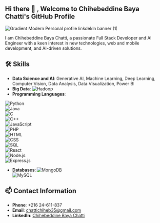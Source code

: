 ## Hi there 👋 , Welcome to Chihebeddine Baya Chatti's GitHub Profile
![Gradient Modern Personal profile linkdekln banner (1)](https://github.com/user-attachments/assets/ad24434a-2624-4945-a98b-b41bb011295f)

I am Chihebeddine Baya Chatti, a passionate Full Stack Developer and AI Engineer with a keen interest in new technologies, web and mobile development, and AI-driven solutions. 

## 🛠️ Skills
- **Data Science and AI**: Generative AI, Machine Learning, Deep Learning, Computer Vision, Data Analysis, Data Visualization, Power BI
- **Big Data**: ![Hadoop](https://img.shields.io/badge/Hadoop-66CCFF?logo=apache-hadoop&logoColor=white&style=for-the-badge)  
- **Programming Languages**:

  
![Python](https://img.shields.io/badge/Python-3776AB?logo=python&logoColor=white&style=for-the-badge)  
![Java](https://img.shields.io/badge/Java-007396?logo=java&logoColor=white&style=for-the-badge)  
![C](https://img.shields.io/badge/C-A8B9CC?logo=c&logoColor=white&style=for-the-badge)  
![C++](https://img.shields.io/badge/C++-00599C?logo=c%2B%2B&logoColor=white&style=for-the-badge)  
![JavaScript](https://img.shields.io/badge/JavaScript-F7DF1E?logo=javascript&logoColor=white&style=for-the-badge)  
![PHP](https://img.shields.io/badge/PHP-777BB4?logo=php&logoColor=white&style=for-the-badge)  
![HTML](https://img.shields.io/badge/HTML5-E34F26?logo=html5&logoColor=white&style=for-the-badge)  
![CSS](https://img.shields.io/badge/CSS3-1572B6?logo=css3&logoColor=white&style=for-the-badge)  
![SQL](https://img.shields.io/badge/SQL-4479A1?logo=MySQL&logoColor=white&style=for-the-badge)  
![React](https://img.shields.io/badge/React-61DAFB?logo=react&logoColor=white&style=for-the-badge)  
![Node.js](https://img.shields.io/badge/Node.js-339933?logo=node.js&logoColor=white&style=for-the-badge)  
![Express.js](https://img.shields.io/badge/Express.js-000000?logo=express&logoColor=white&style=for-the-badge)  
- **Databases**:
![MongoDB](https://img.shields.io/badge/MongoDB-47A248?logo=mongodb&logoColor=white&style=for-the-badge)  
![MySQL](https://img.shields.io/badge/MySQL-4479A1?logo=mysql&logoColor=white&style=for-the-badge) 
  
## 📫 Contact Information

- **Phone**: +216 24-611-837
- **Email**: chattichiheb35@gmail.com
- **LinkedIn**: [Chihebeddine Baya Chatti](https://www.linkedin.com/in/chihebeddine-baya-chatti)
